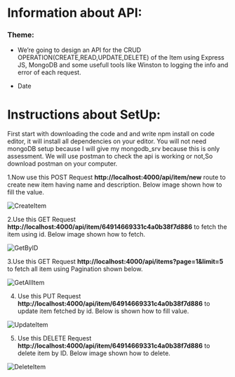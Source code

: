 # Information about API:
### Theme:
- We’re going to design an API for the CRUD OPERATION(CREATE,READ,UPDATE,DELETE) of the Item using Express JS, MongoDB and some usefull tools like Winston to logging the info and error of each request.

- Date

# Instructions about SetUp:

First start with downloading the code and and write npm install on code editor, it will install all dependencies on your editor.
You will not need  mongoDB setup because I will give my mongodb_srv because this is only assessment.
We will use postman to check the api is working or not,So download postman on your computer.

1.Now use this POST Request **http://localhost:4000/api/item/new** route to create new item having name and description. Below image shown how to fill the value.

![CreateItem](https://github.com/majazulhaque/cart-app/assets/74106414/e8ef72bc-c290-4604-bc48-fde6fffd494c)

2.Use this GET Request **http://localhost:4000/api/item/64914669331c4a0b38f7d886**  to fetch the item using id. Below image shown how to fetch.

![GetByID](https://github.com/majazulhaque/cart-app/assets/74106414/b28ee920-d54a-449f-9fe4-c80c2e4b8e34)

3.Use this GET Request **http://localhost:4000/api/items?page=1&limit=5** to fetch all item using Pagination shown below.

![GetAllItem](https://github.com/majazulhaque/cart-app/assets/74106414/6bdedb22-d3c2-451f-9155-8e1437c2fc3b)

4. Use this PUT Request **http://localhost:4000/api/item/64914669331c4a0b38f7d886** to update item fetched by id. Below is shown how to fill value.

![UpdateItem](https://github.com/majazulhaque/cart-app/assets/74106414/4a1e503c-b4ef-419b-91d8-4c310ee19f9c)



5. Use this DELETE Request **http://localhost:4000/api/item/64914669331c4a0b38f7d886** to delete item by ID. Below image shown how to delete.

![DeleteItem](https://github.com/majazulhaque/cart-app/assets/74106414/e9f16e13-a69e-47f3-98a2-dd1a31cc3bb2)
